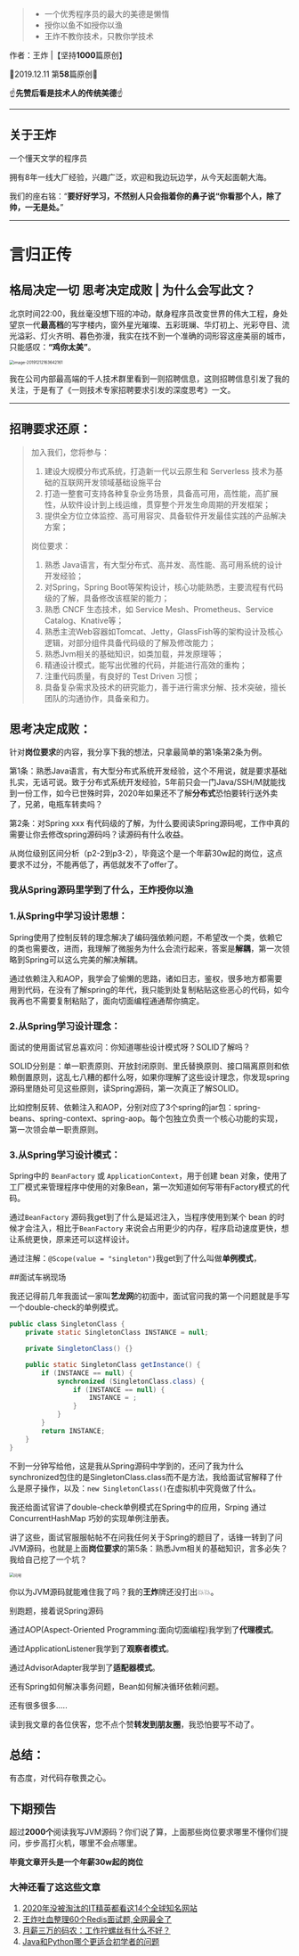 > - 一个优秀程序员的最大的美德是懒惰
> - 授你以鱼不如授你以渔
> - 王炸不教你技术，只教你学技术

作者：王炸  |【坚持**1000**篇原创】 

📱2019.12.11 第**58**篇原创📱

☝️**先赞后看是技术人的传统美德**☝️

------

## 关于王炸

一个懂天文学的程序员

拥有8年一线大厂经验，兴趣广泛，欢迎和我边玩边学，从今天起面朝大海。

我们的座右铭：“**要好好学习，不然别人只会指着你的鼻子说“你看那个人，除了帅，一无是处。**”

------

# 言归正传

## 格局决定一切 思考决定成败 | 为什么会写此文？

北京时间22:00，我丝毫没想下班的冲动，献身程序员改变世界的伟大工程，身处望京一代**最高档**的写字楼内，窗外星光璀璨、五彩斑斓、华灯初上、光彩夺目、流光溢彩、灯火齐明、暮色弥漫，我实在找不到一个准确的词形容这座美丽的城市，只能感叹：**“鸡你太美”**。

<img src="https://tva1.sinaimg.cn/large/00831rSTly1gd0dtyztakj31gi0jskjm.jpg" alt="image-20191212163642161" style="zoom:50%;" />

我在公司内部最高端的千人技术群里看到一则招聘信息，这则招聘信息引发了我的关注，于是有了《一则技术专家招聘要求引发的深度思考》一文。

------

## 招聘要求还原：

> 加入我们，您将参与：
>
> 1. 建设大规模分布式系统，打造新一代以云原生和 Serverless 技术为基础的互联网开发领域基础设施平台
> 2. 打造一整套可支持各种复杂业务场景，具备高可用，高性能，高扩展性，从软件设计到上线运维，贯穿整个开发生命周期的开发框架；
> 3. 提供全方位立体监控、高可用容灾、具备软件开发最佳实践的产品解决方案；
>
> 岗位要求：
>
> 1. 熟悉 Java语言，有大型分布式、高并发、高性能、高可用系统的设计开发经验；
> 2. 对Spring，Spring Boot等架构设计，核心功能熟悉，主要流程有代码级的了解，具备修改该框架的能力；
> 3. 熟悉 CNCF 生态技术，如 Service Mesh、Prometheus、Service Catalog、Knative等；
> 4. 熟悉主流Web容器如Tomcat、Jetty，GlassFish等的架构设计及核心逻辑，对部分组件具备代码级的了解及修改能力；
> 5. 熟悉Jvm相关的基础知识，如类加载，并发原理等；
> 6. 精通设计模式，能写出优雅的代码，并能进行高效的重构；
> 7. 注重代码质量，有良好的 Test Driven 习惯；
> 8. 具备复杂需求及技术的研究能力，善于进行需求分解、技术突破，擅长团队的沟通协作，具备亲和力。

## 思考决定成败：

针对**岗位要求**的内容，我分享下我的想法，只拿最简单的第1条第2条为例。

第1条：熟悉Java语言，有大型分布式系统开发经验，这个不用说，就是要求基础扎实，无话可说。致于分布式系统开发经验，5年前只会一门Java/SSH/M就能找到一份工作，如今已世殊时异，2020年如果还不了解**分布式**恐怕要转行送外卖了，兄弟，电瓶车转卖吗？

第2条：对Spring xxx 有代码级的了解，为什么要阅读Spring源码呢，工作中真的需要让你去修改spring源码吗？读源码有什么收益。

从岗位级别区间分析（p2-2到p3-2），毕竟这个是一个年薪30w起的岗位，这点要求不过分，不能再低了，再低就发不了offer了。

### 我从Spring源码里学到了什么，王炸授你以渔

### 1.从Spring中学习设计思想：

Spring使用了控制反转的理念解决了编码强依赖问题，不希望改一个类，依赖它的类也需要改，进而，我理解了微服务为什么会流行起来，答案是**解耦**，第一次领略到Spring可以这么完美的解决解耦。

通过依赖注入和AOP，我学会了偷懒的思路，诸如日志，鉴权，很多地方都需要用到代码，在没有了解spring的年代，我只能到处复制粘贴这些恶心的代码，如今我再也不需要复制粘贴了，面向切面编程通通帮你搞定。

### 2.从Spring学习设计理念：

面试的使用面试官总喜欢问：你知道哪些设计模式呀？SOLID了解吗？

SOLID分别是：单一职责原则、开放封闭原则、里氏替换原则、接口隔离原则和依赖倒置原则，这乱七八糟的都什么呀，如果你理解了这些设计理念，你发现spring源码里随处可见这些原则，读Spring源码，第一次真正了解SOLID。

比如控制反转、依赖注入和AOP，分别对应了3个spring的jar包：spring-beans、spring-context、spring-aop。每个包独立负责一个核心功能的实现，第一次领会单一职责原则。

### 3.从Spring学习设计模式：

Spring中的 `BeanFactory` 或 `ApplicationContext`，用于创建 bean 对象，使用了工厂模式来管理程序中使用的对象Bean，第一次知道如何写带有Factory模式的代码。

通过`BeanFactory` 源码我get到了什么是延迟注入，当程序使用到某个 bean 的时候才会注入，相比于`BeanFactory` 来说会占用更少的内存，程序启动速度更快，想让系统更快，原来还可以这样设计。

通过注解：`@Scope(value = "singleton")`我get到了什么叫做**单例模式**，

##面试车祸现场

我还记得前几年我面试一家叫**艺龙网**的初面中，面试官问我的第一个问题就是手写一个double-check的单例模式。

```java
public class SingletonClass {
    private static SingletonClass INSTANCE = null;

    private SingletonClass() {}

    public static SingletonClass getInstance() {
        if (INSTANCE == null) {                        
            synchronized (SingletonClass.class) {      
                if (INSTANCE == null) {                 
                    INSTANCE = ;  
                }
            }
        }
        return INSTANCE;
    }
}
```

不到一分钟写给他，这是我从Spring源码中学到的，还问了我为什么synchronized包住的是SingletonClass.class而不是方法，我给面试官解释了什么是原子操作，以及：`new SingletonClass()`在虚拟机中究竟做了什么。

我还给面试官讲了double-check单例模式在Spring中的应用，Srping 通过 ConcurrentHashMap 巧妙的实现单例注册表。

讲了这些，面试官服服帖帖不在问我任何关于Spring的题目了，话锋一转到了问JVM源码，也就是上面**岗位要求**的第5条：熟悉Jvm相关的基础知识，言多必失？我给自己挖了一个坑？

<img src="https://tva1.sinaimg.cn/large/00831rSTly1gd0du43b3nj30c20adjrq.jpg" alt="问号" style="zoom:50%;" />

你以为JVM源码就能难住我了吗？我的**王炸**牌还没打出💥💥。

别跑题，接着说Spring源码

通过AOP(Aspect-Oriented Programming:面向切面编程)我学到了**代理模式**。

通过ApplicationListener我学到了**观察者模式**。

通过AdvisorAdapter我学到了**适配器模式**。

还有Spring如何解决事务问题，Bean如何解决循环依赖问题。

还有很多很多..... 

读到我文章的各位侠客，您不点个赞**转发到朋友圈**，我恐怕要写不动了。

## 总结：

有态度，对代码存敬畏之心。

## 下期预告

超过**2000个**阅读我写JVM源码？你们说了算，上面那些岗位要求哪里不懂你们提问，步步高打火机，哪里不会点哪里。

**毕竟文章开头是一个年薪30w起的岗位**

### 大神还看了这这些文章

1. [2020年没被淘汰的IT精英都看这14个全球知名网站](http://mp.weixin.qq.com/s?__biz=MzA3MDg4MDIyNQ==&mid=2449904552&idx=1&sn=080548a44fd143223712b6e3ff4ecd03&chksm=88c42d26bfb3a43067f0928e530b08b7d1b23c9d412ce91c05b7cb3c2c7ba277df7e4601b862&scene=21#wechat_redirect) 
2. [王炸吐血整理60个Redis面试题,全网最全了](http://mp.weixin.qq.com/s?__biz=MzA3MDg4MDIyNQ==&mid=2449904545&idx=1&sn=aae7a85699fb05ff67a7e51518eb7240&chksm=88c42d2fbfb3a43925af279e13c911424ff886d2663bbfea736872c21073e683f5ef7a7c5489&scene=21#wechat_redirect)
3. [月薪三万的码农：工作拧螺丝有什么不好？](http://mp.weixin.qq.com/s?__biz=MzA3MDg4MDIyNQ==&mid=2449904535&idx=2&sn=0680fa6292b5a6f78847aaa91c6739f5&chksm=88c42d19bfb3a40fca2fbad2839f15b1c2aa860c8269375878f2f2b712b11d52069beac82d7d&scene=21#wechat_redirect)
4. [Java和Python哪个更适合初学者的问题](http://mp.weixin.qq.com/s?__biz=MzA3MDg4MDIyNQ==&mid=2449904296&idx=1&sn=04bae5d405f8b699a868d66c99488969&chksm=88c42c26bfb3a530df34b0ccc078c091f8d5dfc804c4948d832538203d660c2d08bde79e141c&scene=21#wechat_redirect)